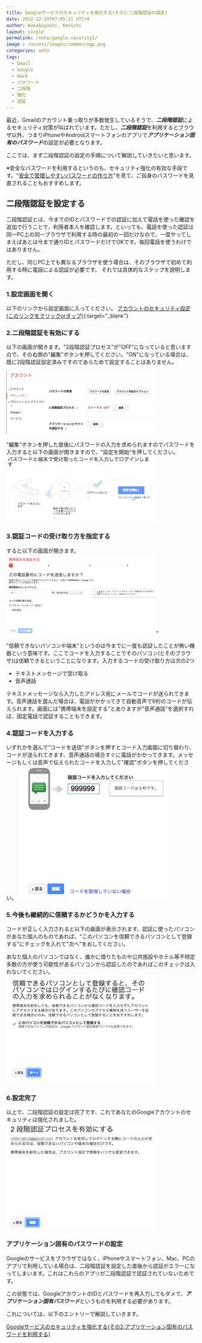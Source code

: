 ```yaml
---
title: Googleサービスのセキュリティを強化する(その1:二段階認証の設定)
date: 2012-12-29T07:05:21 UTC+9
author: Wakabayashi, Kenichi
layout: single
permalink: /note/google-security1/
image : /assets/images/common/ogp.png
categories: note
tags:
  - Gmail
  - Google
  - Hack
  - パスワード
  - 二段階
  - 強化
  - 認証
---
```

最近、Gmailのアカウント乗っ取りが多数発生しているそうで、***二段階認証***によるセキュリティ対策が叫ばれています。ただし、***二段階認証***を利用するとブラウザ以外、つまりiPhoneやAndroidスマートフォンのアプリで***アプリケーション固有のパスワード***の設定が必要となります。

ここでは、まず二段階認証の設定の手順について解説していきたいと思います。

※安全なパスワードを利用するというのも、セキュリティ強化の有効な手段です。"[安全で管理しやすいパスワードの作り方](/how-to-create-safe-password/)"を見て、ご自身のパスワードを見直されることもおすすめします。

## 二段階認証を設定する
二段階認証とは、今までのIDとパスワードでの認証に加えて電話を使った確認を追加で行うことで、利用者本人を確認します。といっても、電話を使った認証は同一PC上の同一ブラウザで利用する時の最初の一回だけなので、一度やってしまえばあとは今まで通りIDとパスワードだけでOKです。毎回電話を使うわけではありません。

ただし、同じPC上でも異なるブラウザを使う場合は、そのブラウザで初めて利用する時に電話による認証が必要です。
それでは具体的なステップを説明します。

### 1.設定画面を開く
以下のリンクから設定画面に入ってください。
[アカウントのセキュリティ設定(このリンクをクリックorタップ)](https://www.google.com/settings/security?hl=ja){:target="_blank"}

### 2.二段階認証を有効にする
以下の画面が開きます。"2段階認証プロセス"が"OFF"になっていると思いますので、その右側の"編集"ボタンを押してください。"ON"になっている場合は、既に2段階認証設定済みですのであらためて設定することはありません。

![セキュリティ設定](/assets/images/2012/12/google1.png)

"編集"ボタンを押した直後にパスワードの入力を求められますのでパスワードを入力すると以下の画面が開きますので、"設定を開始"を押してください。
![ステップ説明](/assets/images/2012/12/google2.png)

### 3.認証コードの受け取り方を指定する
すると以下の画面が開きます。
![コード送信画面](/assets/images/2012/12/google3.png)"

"信頼できないパソコンや端末"というのは今までに一度も認証したことが無い機器という意味です。ここでコードを入力することでそのパソコン(とそのブラウザ)は信頼できるということになります。入力するコードの受け取り方は次の2つ

- テキストメッセージで受け取る
- 音声通話

テキストメッセージなら入力したアドレス宛にメールでコードが送られてきます。音声通話を選んだ場合は、電話がかかってきて自動音声で6桁のコードが伝えられます。画面には"携帯端末を設定する"とありますが"音声通話"を選択すれば、固定電話で認証することもできます。

### 4.認証コードを入力する
いずれかを選んで"コードを送信"ボタンを押すとコード入力画面に切り替わり、コードが送られてきます、音声通話の場合すぐに電話がかかってきます。メッセージもしくは音声で伝えられたコードを入力して"確認"ボタンを押してください。
![コード入力画面](/assets/images/2012/12/google4.png)

### 5.今後も継続的に信頼するかどうかを入力する
コードが正しく入力されると以下の画面が表示されます。認証に使ったパソコンがあなた個人のものであれば、"このパソコンを信頼できるパソコンとして登録する"にチェックを入れて"次へ"をおしてください。

あなた個人のパソコンではなく、誰かに借りたものや公共施設やホテル等不特定多数の方が使う可能性があるパソコンから認証したのであればこのチェックは入れないでください。
![認証完了](/assets/images/2012/12/google5.png)

### 6.設定完了
以上で、二段階認証の設定は完了です、これであなたのGoogleアカウントのセキュリティは強化されました。
![二段階認証完了](/assets/images/2012/12/google6.png)

### アプリケーション固有のパスワードの設定
Googleのサービスをブラウザではなく、iPhoneやスマートフォン、Mac、PCのアプリで利用している場合は、二段階認証を設定した直後から認証がエラーになってしまいます。これはこれらのアプリが二段階認証で認証されていないためです。

この状態では、GoogleアカウントのIDとパスワードを再入力してもダメで、***アプリケーション固有パスワード***というものを利用する必要があります。

これについては、以下のエントリーで解説していきます。

[Googleサービスのセキュリティを強化する(その2:アプリケーション固有のパスワードを利用する)](/google-security2/)